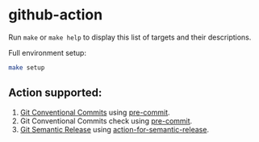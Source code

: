 # github-action

Run `make` or `make help` to display this list of targets and their descriptions.

Full environment setup:
```bash
make setup
```

## Action supported:
1. [Git Conventional Commits](https://gist.github.com/qoomon/5dfcdf8eec66a051ecd85625518cfd13) using [pre-commit](https://pre-commit.com/).
2. Git Conventional Commits check using [pre-commit](https://pre-commit.com/).
3. [Git Semantic Release](https://dev.to/sahanonp/how-to-setup-semantic-release-with-github-actions-31f3) using [action-for-semantic-release](https://github.com/marketplace/actions/action-for-semantic-release).
